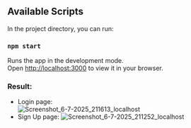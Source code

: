 ## Available Scripts

In the project directory, you can run:

### `npm start`

Runs the app in the development mode.\
Open [http://localhost:3000](http://localhost:3000) to view it in your browser.

### Result:
- Login page:\
  ![Screenshot_6-7-2025_211613_localhost](https://github.com/user-attachments/assets/6ccfcc0c-196f-42eb-9e19-135d84d65385)
- Sign Up page:
  ![Screenshot_6-7-2025_211252_localhost](https://github.com/user-attachments/assets/a6b0ff11-f0b4-4ea1-916d-84f0b863f0c9)
